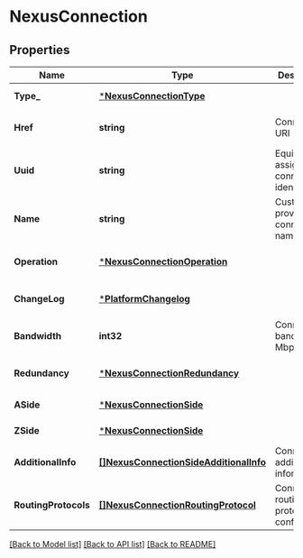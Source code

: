 # NexusConnection

## Properties
Name | Type | Description | Notes
------------ | ------------- | ------------- | -------------
**Type_** | [***NexusConnectionType**](NexusConnectionType.md) |  | [default to null]
**Href** | **string** | Connection URI | [optional] [default to null]
**Uuid** | **string** | Equinix-assigned connection identifier | [optional] [default to null]
**Name** | **string** | Customer-provided connection name | [optional] [default to null]
**Operation** | [***NexusConnectionOperation**](NexusConnectionOperation.md) |  | [optional] [default to null]
**ChangeLog** | [***PlatformChangelog**](PlatformChangelog.md) |  | [optional] [default to null]
**Bandwidth** | **int32** | Connection bandwidth in Mbps | [default to null]
**Redundancy** | [***NexusConnectionRedundancy**](NexusConnectionRedundancy.md) |  | [optional] [default to null]
**ASide** | [***NexusConnectionSide**](NexusConnectionSide.md) |  | [default to null]
**ZSide** | [***NexusConnectionSide**](NexusConnectionSide.md) |  | [default to null]
**AdditionalInfo** | [**[]NexusConnectionSideAdditionalInfo**](NexusConnectionSideAdditionalInfo.md) | Connection additional information | [optional] [default to null]
**RoutingProtocols** | [**[]NexusConnectionRoutingProtocol**](NexusConnectionRoutingProtocol.md) | Connection routing protocol configuration | [optional] [default to null]

[[Back to Model list]](../README.md#documentation-for-models) [[Back to API list]](../README.md#documentation-for-api-endpoints) [[Back to README]](../README.md)

